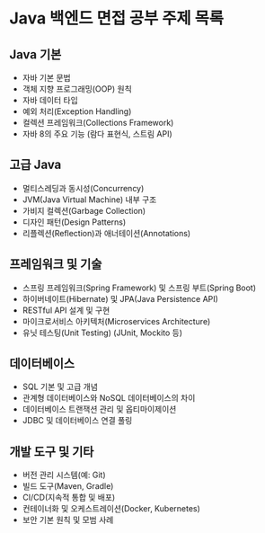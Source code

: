 # Java 백엔드 면접 공부 주제 목록

## Java 기본
- 자바 기본 문법
- 객체 지향 프로그래밍(OOP) 원칙
- 자바 데이터 타입
- 예외 처리(Exception Handling)
- 컬렉션 프레임워크(Collections Framework)
- 자바 8의 주요 기능 (람다 표현식, 스트림 API)

## 고급 Java
- 멀티스레딩과 동시성(Concurrency)
- JVM(Java Virtual Machine) 내부 구조
- 가비지 컬렉션(Garbage Collection)
- 디자인 패턴(Design Patterns)
- 리플렉션(Reflection)과 애너테이션(Annotations)

## 프레임워크 및 기술
- 스프링 프레임워크(Spring Framework) 및 스프링 부트(Spring Boot)
- 하이버네이트(Hibernate) 및 JPA(Java Persistence API)
- RESTful API 설계 및 구현
- 마이크로서비스 아키텍처(Microservices Architecture)
- 유닛 테스팅(Unit Testing) (JUnit, Mockito 등)

## 데이터베이스
- SQL 기본 및 고급 개념
- 관계형 데이터베이스와 NoSQL 데이터베이스의 차이
- 데이터베이스 트랜잭션 관리 및 옵티마이제이션
- JDBC 및 데이터베이스 연결 풀링

## 개발 도구 및 기타
- 버전 관리 시스템(예: Git)
- 빌드 도구(Maven, Gradle)
- CI/CD(지속적 통합 및 배포)
- 컨테이너화 및 오케스트레이션(Docker, Kubernetes)
- 보안 기본 원칙 및 모범 사례
